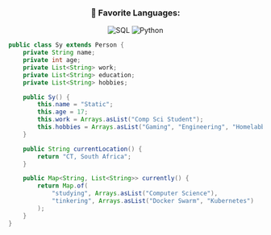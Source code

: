 <h3 align="center">📄 Favorite Languages:</h3>
<p align="center">
<a target="_blank"><img alt="SQL" src="https://img.shields.io/badge/-JAVA-%2312100E.svg?logo=microsoft-sql-server&logoColor=red&style=for-the-badge"/></a> 
<a target="_blank"><img alt="Python" src="https://img.shields.io/badge/Python-%2312100E.svg?logo=python&style=for-the-badge&logoColor=yellow"/></a> 

```java
public class Sy extends Person {
    private String name;
    private int age;
    private List<String> work;
    private List<String> education;
    private List<String> hobbies;

    public Sy() {
        this.name = "Static";
        this.age = 17;
        this.work = Arrays.asList("Comp Sci Student");
        this.hobbies = Arrays.asList("Gaming", "Engineering", "Homelabbing");
    }

    public String currentLocation() {
        return "CT, South Africa";
    }

    public Map<String, List<String>> currently() {
        return Map.of(
            "studying", Arrays.asList("Computer Science"),
            "tinkering", Arrays.asList("Docker Swarm", "Kubernetes")
        );
    }
}
```
